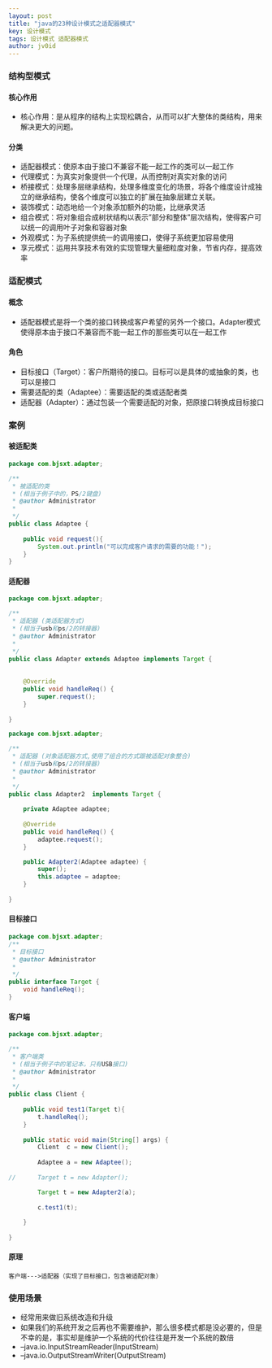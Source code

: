 ```yaml
---
layout: post
title: "java的23种设计模式之适配器模式"
key: 设计模式
tags: 设计模式 适配器模式
author: jv0id
---
```




### 结构型模式

#### 核心作用

- 核心作用：是从程序的结构上实现松耦合，从而可以扩大整体的类结构，用来解决更大的问题。

#### 分类

- 适配器模式：使原本由于接口不兼容不能一起工作的类可以一起工作
- 代理模式：为真实对象提供一个代理，从而控制对真实对象的访问
- 桥接模式：处理多层继承结构，处理多维度变化的场景，将各个维度设计成独立的继承结构，使各个维度可以独立的扩展在抽象层建立关联。
- 装饰模式：动态地给一个对象添加额外的功能，比继承灵活
- 组合模式：将对象组合成树状结构以表示”部分和整体”层次结构，使得客户可以统一的调用叶子对象和容器对象
- 外观模式：为子系统提供统一的调用接口，使得子系统更加容易使用
- 享元模式：运用共享技术有效的实现管理大量细粒度对象，节省内存，提高效率



### 适配模式

#### 概念

- 适配器模式是将一个类的接口转换成客户希望的另外一个接口。Adapter模式使得原本由于接口不兼容而不能一起工作的那些类可以在一起工作

#### 角色

- 目标接口（Target）：客户所期待的接口。目标可以是具体的或抽象的类，也可以是接口
- 需要适配的类（Adaptee）：需要适配的类或适配者类
- 适配器（Adapter）：通过包装一个需要适配的对象，把原接口转换成目标接口



### 案例

#### 被适配类

```java
package com.bjsxt.adapter;

/**
 * 被适配的类
 * (相当于例子中的，PS/2键盘)
 * @author Administrator
 *
 */
public class Adaptee {
	
	public void request(){
		System.out.println("可以完成客户请求的需要的功能！");
	}
}
```



#### 适配器

```java
package com.bjsxt.adapter;

/**
 * 适配器 (类适配器方式)
 * (相当于usb和ps/2的转接器)
 * @author Administrator
 *
 */
public class Adapter extends Adaptee implements Target {
	
	
	@Override
	public void handleReq() {
		super.request();
	}
	
}

```

```java
package com.bjsxt.adapter;

/**
 * 适配器 (对象适配器方式,使用了组合的方式跟被适配对象整合)
 * (相当于usb和ps/2的转接器)
 * @author Administrator
 *
 */
public class Adapter2  implements Target {
	
	private Adaptee adaptee;
	
	@Override
	public void handleReq() {
		adaptee.request();
	}

	public Adapter2(Adaptee adaptee) {
		super();
		this.adaptee = adaptee;
	}
	
}

```



#### 目标接口

```java
package com.bjsxt.adapter;
/**
 * 目标接口
 * @author Administrator
 *
 */
public interface Target {
	void handleReq();
}

```



#### 客户端

```java
package com.bjsxt.adapter;

/**
 * 客户端类
 * (相当于例子中的笔记本，只有USB接口)
 * @author Administrator
 *
 */
public class Client {
	
	public void test1(Target t){
		t.handleReq();
	}
	
	public static void main(String[] args) {
		Client  c = new Client();
		
		Adaptee a = new Adaptee();
		
//		Target t = new Adapter();

		Target t = new Adapter2(a);
		
		c.test1(t);
		
	}
	
}

```



#### 原理

```
客户端--->适配器（实现了目标接口，包含被适配对象）
```



### 使用场景

- 经常用来做旧系统改造和升级
- 如果我们的系统开发之后再也不需要维护，那么很多模式都是没必要的，但是不幸的是，事实却是维护一个系统的代价往往是开发一个系统的数倍
- –java.io.InputStreamReader(InputStream)
- –java.io.OutputStreamWriter(OutputStream)

